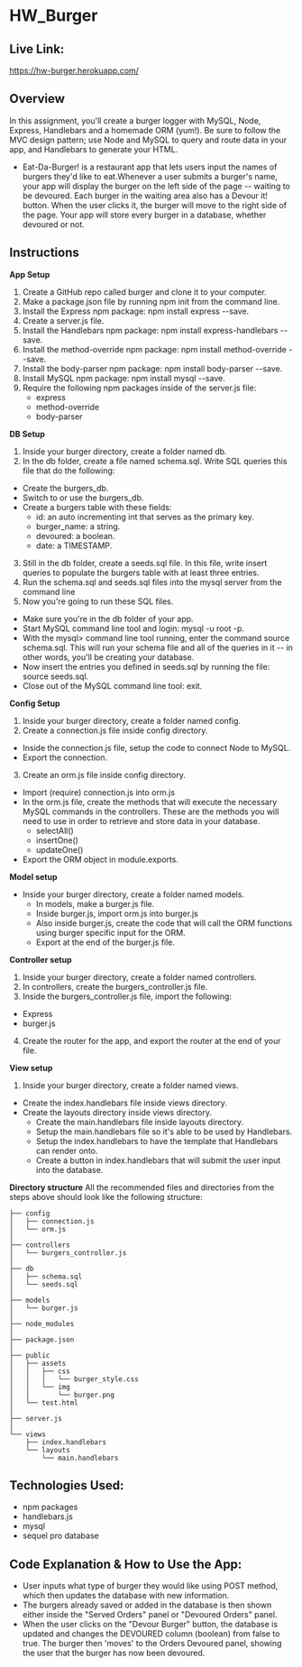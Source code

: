 # HW_Burger

## Live Link: 
https://hw-burger.herokuapp.com/

## Overview

In this assignment, you'll create a burger logger with MySQL, Node, Express, Handlebars and a homemade ORM (yum!). Be sure to follow the MVC design pattern; use Node and MySQL to query and route data in your app, and Handlebars to generate your HTML.

* Eat-Da-Burger! is a restaurant app that lets users input the names of burgers they'd like to eat.Whenever a user submits a burger's name, your app will display the burger on the left side of the page -- waiting to be devoured.
Each burger in the waiting area also has a Devour it! button. When the user clicks it, the burger will move to the right side of the page.
Your app will store every burger in a database, whether devoured or not.

## Instructions

**App Setup**

1. Create a GitHub repo called burger and clone it to your computer.
2. Make a package.json file by running npm init from the command line.
3. Install the Express npm package: npm install express --save.
4. Create a server.js file.
5. Install the Handlebars npm package: npm install express-handlebars --save.
6. Install the method-override npm package: npm install method-override --save.
7. Install the body-parser npm package: npm install body-parser --save.
8. Install MySQL npm package: npm install mysql --save.
9. Require the following npm packages inside of the server.js file:
    * express
    * method-override
    * body-parser

**DB Setup**

1. Inside your burger directory, create a folder named db.
2. In the db folder, create a file named schema.sql. Write SQL queries this file that do the following:
* Create the burgers_db.
* Switch to or use the burgers_db.
* Create a burgers table with these fields:
    * id: an auto incrementing int that serves as the primary key.
    * burger_name: a string.
    * devoured: a boolean.
    * date: a TIMESTAMP.
3. Still in the db folder, create a seeds.sql file. In this file, write insert queries to populate the burgers table with at least three entries.
4. Run the schema.sql and seeds.sql files into the mysql server from the command line
5. Now you're going to run these SQL files.
* Make sure you're in the db folder of your app.
* Start MySQL command line tool and login: mysql -u root -p.
* With the mysql> command line tool running, enter the command source schema.sql. This will run your schema file and all of the queries in it -- in other words, you'll be creating your database.
* Now insert the entries you defined in seeds.sql by running the file: source seeds.sql.
* Close out of the MySQL command line tool: exit.

**Config Setup**

1. Inside your burger directory, create a folder named config.
2. Create a connection.js file inside config directory.
* Inside the connection.js file, setup the code to connect Node to MySQL.
* Export the connection.
3. Create an orm.js file inside config directory.
* Import (require) connection.js into orm.js
* In the orm.js file, create the methods that will execute the necessary MySQL commands in the controllers. These are the methods you will need to use in order to retrieve and store data in your database.
    * selectAll()
    * insertOne()
    * updateOne()
* Export the ORM object in module.exports.

**Model setup**

* Inside your burger directory, create a folder named models.
    * In models, make a burger.js file.
    * Inside burger.js, import orm.js into burger.js
    * Also inside burger.js, create the code that will call the ORM functions using burger specific input for the ORM.
    * Export at the end of the burger.js file.

**Controller setup**

1. Inside your burger directory, create a folder named controllers.
2. In controllers, create the burgers_controller.js file.
3. Inside the burgers_controller.js file, import the following:
* Express
* burger.js
4. Create the router for the app, and export the router at the end of your file.

**View setup**

1. Inside your burger directory, create a folder named views.
* Create the index.handlebars file inside views directory.
* Create the layouts directory inside views directory.
    * Create the main.handlebars file inside layouts directory.
    * Setup the main.handlebars file so it's able to be used by Handlebars.
    * Setup the index.handlebars to have the template that Handlebars can render onto.
    * Create a button in index.handlebars that will submit the user input into the database.

**Directory structure**
All the recommended files and directories from the steps above should look like the following structure:
````
├── config
│   ├── connection.js
│   └── orm.js
│ 
├── controllers
│   └── burgers_controller.js
│
├── db
│   ├── schema.sql
│   └── seeds.sql
│
├── models
│   └── burger.js
│ 
├── node_modules
│ 
├── package.json
│
├── public
│   ├── assets
│   │   ├── css
│   │   │   └── burger_style.css
│   │   └── img
│   │       └── burger.png
│   └── test.html
│
├── server.js
│
└── views
    ├── index.handlebars
    └── layouts
        └── main.handlebars
````

## Technologies Used: 
* npm packages 
* handlebars.js
* mysql 
* sequel pro database 

## Code Explanation & How to Use the App: 
* User inputs what type of burger they would like using POST method, which then updates the database with new information. 
* The burgers already saved or added in the database is then shown either inside the "Served Orders" panel or "Devoured Orders" panel. 
* When the user clicks on the "Devour Burger" button, the database is updated and changes the DEVOURED column (boolean) from false to true. The burger then 'moves' to the Orders Devoured panel, showing the user that the burger has now been devoured. 
